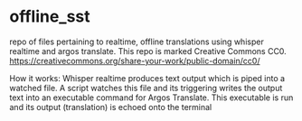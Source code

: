 # offline_sst
repo of files pertaining to realtime, offline translations using whisper realtime and argos translate. This repo is marked Creative Commons CC0. https://creativecommons.org/share-your-work/public-domain/cc0/

How it works: Whisper realtime produces text output which is piped into a watched file. A script watches this file and its triggering writes the output text into an executable command for Argos Translate. This executable is run and its output (translation) is echoed onto the terminal
